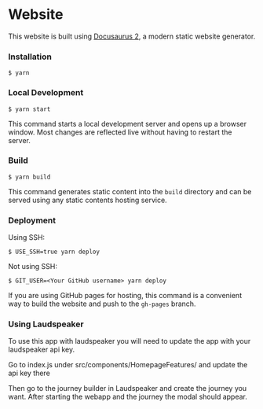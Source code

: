 # Website

This website is built using [Docusaurus 2](https://docusaurus.io/), a modern static website generator.

### Installation

```
$ yarn
```

### Local Development

```
$ yarn start
```

This command starts a local development server and opens up a browser window. Most changes are reflected live without having to restart the server.

### Build

```
$ yarn build
```

This command generates static content into the `build` directory and can be served using any static contents hosting service.

### Deployment

Using SSH:

```
$ USE_SSH=true yarn deploy
```

Not using SSH:

```
$ GIT_USER=<Your GitHub username> yarn deploy
```

If you are using GitHub pages for hosting, this command is a convenient way to build the website and push to the `gh-pages` branch.


### Using Laudspeaker

To use this app with laudspeaker you will need to update the app with your laudspeaker api key.

Go to index.js under src/components/HomepageFeatures/ and update the api key there

Then go to the journey builder in Laudspeaker and create the journey you want. After starting the webapp and the journey the modal should appear.
